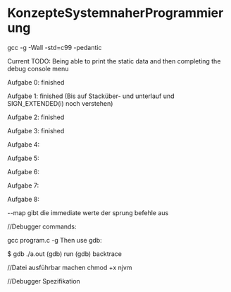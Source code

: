 # KonzepteSystemnaherProgrammierung

gcc -g -Wall -std=c99 -pedantic

Current TODO: Being able to print the static data and then completing the debug console menu

Aufgabe 0: finished

Aufgabe 1: finished (Bis auf Stacküber- und unterlauf und SIGN_EXTENDED(i) noch verstehen)

Aufgabe 2: finished 

Aufgabe 3: finished 

Aufgabe 4:

Aufgabe 5:

Aufgabe 6:

Aufgabe 7:

Aufgabe 8:

--map gibt die immediate werte der sprung befehle aus

//Debugger commands:

gcc program.c -g
Then use gdb:

$ gdb ./a.out
(gdb) run
<segfault happens here>
(gdb) backtrace
<offending code is shown here>

//Datei ausführbar machen
chmod +x njvm

//Debugger Spezifikation
